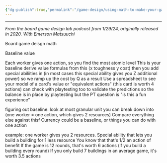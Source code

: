 ```yaml
---
{"dg-publish":true,"permalink":"/game-design/using-math-to-make-your-games-better/","tags":["design","game-design","board-game","notes"],"noteIcon":2}
---
```


---

*From the board game design lab podcast from 1/29/24, originally released in 2020. With Emerson Matsuuchi*

Board game deisgn math

Baseline value

Each worker gives one action, so you find the most atomic level
  This is your baseline derive value formulas from this
    (x toughness y cost)
    then you add special abiliities in (in most cases this special ability gives you Z additional power) so we ramp up the cost by Q as a result
    Use a spreadsheet to see your model of a card's value or "equivalent actions" (this card is worth 4 actions)
    can check with playtesting too to validate the predictions
    so the balance is in place by playtesting but the PT question is "is this a fun experience"
    
figuring out baseline: 
look at most granular unit you can break down into
  (one worker = one action, which gives 2 resources)
	Compare everything else against thisf
	Currency could be a baseline, or things you can do with one action
	
example: 
one worker gives you 2 resources.
Special ability that lets you build a building for 1 less resource
  You know that that's 1/2 an action of benefit
	If the game is 12 rounds, that's worth 6 actions (if you build a building every round)
	  If you only build 7 buildings in an average game, it's worth 3.5 actions
	  
		  